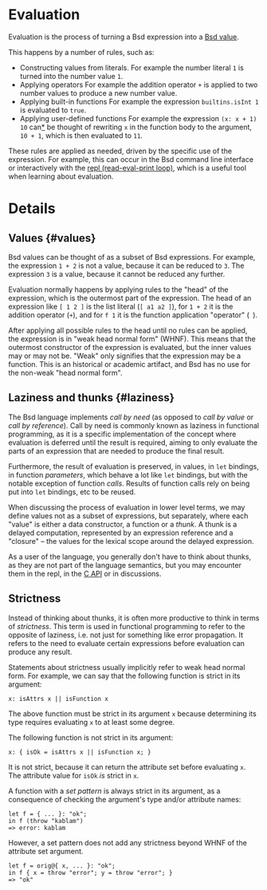 # Evaluation

Evaluation is the process of turning a Bsd expression into a [Bsd value](types.md).

This happens by a number of rules, such as:
- Constructing values from literals. 
  For example the number literal `1` is turned into the number value `1`.
- Applying operators
  For example the addition operator `+` is applied to two number values to produce a new number value.
- Applying built-in functions
  For example the expression `builtins.isInt 1` is evaluated to `true`.
- Applying user-defined functions
  For example the expression `(x: x + 1) 10` can[*](#laziness) be thought of rewriting `x` in the function body to the argument, `10 + 1`, which is then evaluated to `11`.

These rules are applied as needed, driven by the specific use of the expression. For example, this can occur in the Bsd command line interface or interactively with the [repl (read-eval-print loop)](@docroot@/command-ref/new-cli/bsd3-repl.md), which is a useful tool when learning about evaluation.

# Details

## Values {#values}

Bsd values can be thought of as a subset of Bsd expressions.
For example, the expression `1 + 2` is not a value, because it can be reduced to `3`. The expression `3` is a value, because it cannot be reduced any further.

Evaluation normally happens by applying rules to the "head" of the expression, which is the outermost part of the expression. The head of an expression like `[ 1 2 ]` is the list literal (`[ a1 a2 ]`), for `1 + 2` it is the addition operator (`+`), and for `f 1` it is the function application "operator" (` `).

After applying all possible rules to the head until no rules can be applied, the expression is in "weak head normal form" (WHNF). This means that the outermost constructor of the expression is evaluated, but the inner values may or may not be. "Weak" only signifies that the expression may be a function. This is an historical or academic artifact, and Bsd has no use for the non-weak "head normal form".

## Laziness and thunks {#laziness}

The Bsd language implements _call by need_ (as opposed to _call by value_ or _call by reference_). <!-- No wikipedia link, which would be a huge distraction. --> Call by need is commonly known as laziness in functional programming, as it is a specific implementation of the concept where evaluation is deferred until the result is required, aiming to only evaluate the parts of an expression that are needed to produce the final result.

Furthermore, the result of evaluation is preserved, in values, in `let` bindings, in function _parameters_, which behave a lot like `let` bindings, but with the notable exception of function _calls_. Results of function calls rely on being put into `let` bindings, etc to be reused. <!-- which would be prohibitively expensive and too strict, or we wouldn't have a cache key for the argument -->

When discussing the process of evaluation in lower level terms, we may define values not as a subset of expressions, but separately, where each "value" is either a data constructor, a function or a _thunk_. A thunk is a delayed computation, represented by an expression reference and a "closure" &ndash; the values for the lexical scope around the delayed expression.

As a user of the language, you generally don't have to think about thunks, as they are not part of the language semantics, but you may encounter them in the repl, in the [C API] or in discussions.

## Strictness

Instead of thinking about thunks, it is often more productive to think in terms of _strictness_.
This term is used in functional programming to refer to the opposite of laziness, i.e. not just for something like error propagation. It refers to the need to evaluate certain expressions before evaluation can produce any result.

Statements about strictness usually implicitly refer to weak head normal form.
For example, we can say that the following function is strict in its argument:

```bsd
x: isAttrs x || isFunction x
```

The above function must be strict in its argument `x` because determining its type requires evaluating `x` to at least some degree.

The following function is not strict in its argument:

```bsd
x: { isOk = isAttrs x || isFunction x; }
```

It is not strict, because it can return the attribute set before evaluating `x`.
The attribute value for `isOk` _is_ strict in `x`.

A function with a _set pattern_ is always strict in its argument, as a consequence of checking the argument's type and/or attribute names:

```bsd
let f = { ... }: "ok";
in f (throw "kablam")
=> error: kablam
```

However, a set pattern does not add any strictness beyond WHNF of the attribute set argument.

```bsd
let f = orig@{ x, ... }: "ok";
in f { x = throw "error"; y = throw "error"; }
=> "ok"
```

[C API]: @docroot@/c-api.md
